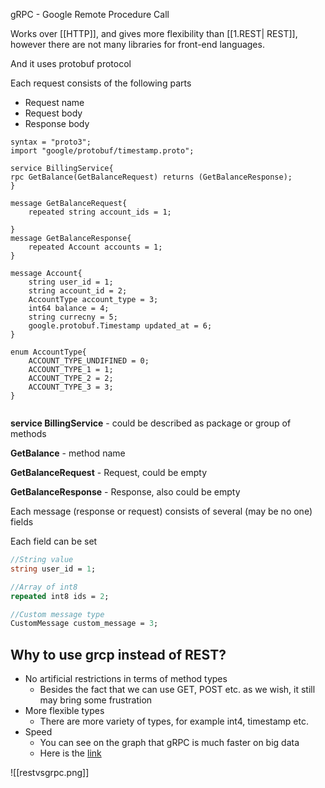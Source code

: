gRPC - Google Remote Procedure Call 

Works over [[HTTP]], and gives more flexibility than [[1.REST| REST]], however there are not many libraries for front-end languages.

And it uses protobuf protocol

Each request consists of the following parts

- Request name
- Request body 
- Response body

```
syntax = "proto3";
import "google/protobuf/timestamp.proto";

service BillingService{
rpc GetBalance(GetBalanceRequest) returns (GetBalanceResponse);
}

message GetBalanceRequest{
    repeated string account_ids = 1;

}
message GetBalanceResponse{
    repeated Account accounts = 1;
}

message Account{
    string user_id = 1;
    string account_id = 2;
    AccountType account_type = 3;
    int64 balance = 4;
    string currecny = 5;
    google.protobuf.Timestamp updated_at = 6;
}

enum AccountType{
    ACCOUNT_TYPE_UNDIFINED = 0;
    ACCOUNT_TYPE_1 = 1;
    ACCOUNT_TYPE_2 = 2;
    ACCOUNT_TYPE_3 = 3;
}


```

**service BillingService** - could be described as package or group of methods

**GetBalance** - method name

**GetBalanceRequest** - Request, could be empty

**GetBalanceResponse** - Response, also could be empty

Each message (response or request) consists of several (may be no one) fields

Each field can be set 

```protobuf
//String value
string user_id = 1;

//Array of int8 
repeated int8 ids = 2;

//Custom message type
CustomMessage custom_message = 3;
```

## Why to use grcp instead of REST?
- No artificial restrictions in terms of method types
	- Besides the fact that we can use GET, POST etc. as we wish, it still may bring some frustration
- More flexible types
	- There are more variety of types, for example int4, timestamp etc.
- Speed
	- You can see on the graph that gRPC is much faster on big data
	- Here is the [link](https://medium.com/@EmperorRXF/evaluating-performance-of-rest-vs-grpc-1b8bdf0b22da)

![[restvsgrpc.png]]